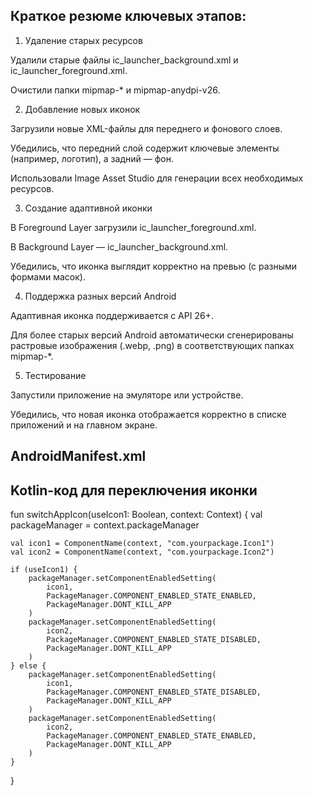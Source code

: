 ## Краткое резюме ключевых этапов:
1. Удаление старых ресурсов

Удалили старые файлы ic_launcher_background.xml и ic_launcher_foreground.xml.

Очистили папки mipmap-* и mipmap-anydpi-v26.

2. Добавление новых иконок

Загрузили новые XML-файлы для переднего и фонового слоев.

Убедились, что передний слой содержит ключевые элементы (например, логотип), а задний — фон.

Использовали Image Asset Studio для генерации всех необходимых ресурсов.

3. Создание адаптивной иконки

В Foreground Layer загрузили ic_launcher_foreground.xml.

В Background Layer — ic_launcher_background.xml.

Убедились, что иконка выглядит корректно на превью (с разными формами масок).

4. Поддержка разных версий Android

Адаптивная иконка поддерживается с API 26+.

Для более старых версий Android автоматически сгенерированы растровые изображения (.webp, .png) в соответствующих папках mipmap-*.

5. Тестирование

Запустили приложение на эмуляторе или устройстве.

Убедились, что новая иконка отображается корректно в списке приложений и на главном экране.

## AndroidManifest.xml
<activity
    android:name=".MainActivity"
    android:label="@string/app_name"
    android:icon="@mipmap/ic_launcher" />

<activity-alias
    android:name=".Icon1"
    android:enabled="true"
    android:exported="true"
    android:icon="@mipmap/ic_launcher_icon1"
    android:targetActivity=".MainActivity" />

<activity-alias
    android:name=".Icon2"
    android:enabled="false"
    android:exported="true"
    android:icon="@mipmap/ic_launcher_icon2"
    android:targetActivity=".MainActivity" />

## Kotlin-код для переключения иконки
fun switchAppIcon(useIcon1: Boolean, context: Context) {
    val packageManager = context.packageManager

    val icon1 = ComponentName(context, "com.yourpackage.Icon1")
    val icon2 = ComponentName(context, "com.yourpackage.Icon2")

    if (useIcon1) {
        packageManager.setComponentEnabledSetting(
            icon1,
            PackageManager.COMPONENT_ENABLED_STATE_ENABLED,
            PackageManager.DONT_KILL_APP
        )
        packageManager.setComponentEnabledSetting(
            icon2,
            PackageManager.COMPONENT_ENABLED_STATE_DISABLED,
            PackageManager.DONT_KILL_APP
        )
    } else {
        packageManager.setComponentEnabledSetting(
            icon1,
            PackageManager.COMPONENT_ENABLED_STATE_DISABLED,
            PackageManager.DONT_KILL_APP
        )
        packageManager.setComponentEnabledSetting(
            icon2,
            PackageManager.COMPONENT_ENABLED_STATE_ENABLED,
            PackageManager.DONT_KILL_APP
        )
    }
}
